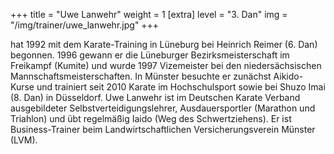 +++
title = "Uwe Lanwehr"
weight = 1
[extra]
level = "3. Dan"
img = "/img/trainer/uwe_lanwehr.jpg"
+++

hat 1992 mit dem Karate-Training in Lüneburg bei Heinrich Reimer (6. Dan) begonnen. 1996 gewann er die Lüneburger
Bezirksmeisterschaft im Freikampf (Kumite) und wurde 1997 Vizemeister bei den niedersächsischen
Mannschaftsmeisterschaften. In Münster besuchte er zunächst Aikido-Kurse und trainiert seit 2010 Karate im
Hochschulsport sowie bei Shuzo Imai (8. Dan) in Düsseldorf. Uwe Lanwehr ist im Deutschen Karate Verband
ausgebildeter Selbstverteidigungslehrer, Ausdauersportler (Marathon und Triahlon) und übt regelmäßig Iaido (Weg
des Schwertziehens). Er ist Business-Trainer beim Landwirtschaftlichen Versicherungsverein Münster (LVM).
